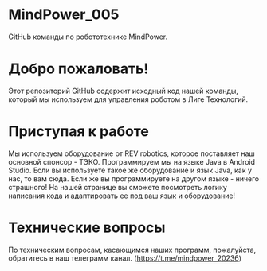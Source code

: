 # MindPower_005
GitHub команды по робототехнике MindPower.
# Добро пожаловать!
Этот репозиторий GitHub содержит исходный код нашей команды, который мы используем для управления роботом в Лиге Технологий.
# Приступая к работе
Мы используем оборудование от REV robotics, которое поставляет наш основной спонсор - ТЭКО.
Программируем мы на языке Java в Android Studio. Если вы используете такое же оборудование и язык Java, как у нас, то вам сюда. Если же вы программируете на другом языке - ничего страшного! На нашей странице вы сможете посмотреть логику написания кода и адаптировать ее под ваш язык и оборудование!
# Технические вопросы
По техническим вопросам, касающимся наших программ, пожалуйста, обратитесь в наш телеграмм канал. 
(https://t.me/mindpower_20236) 
